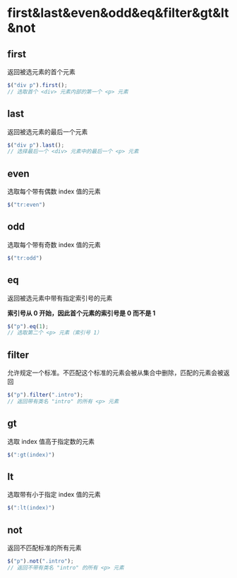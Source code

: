 # first&last&even&odd&eq&filter&gt&lt&not

## first

返回被选元素的首个元素

```js
$("div p").first();
// 选取首个 <div> 元素内部的第一个 <p> 元素
```

## last

返回被选元素的最后一个元素

```js
$("div p").last();
// 选择最后一个 <div> 元素中的最后一个 <p> 元素
```

## even

选取每个带有偶数 index 值的元素

```js
$("tr:even")
```

## odd

选取每个带有奇数 index 值的元素

```js
$("tr:odd")
```

## eq

返回被选元素中带有指定索引号的元素

**索引号从 0 开始，因此首个元素的索引号是 0 而不是 1**

```js
$("p").eq(1);
// 选取第二个 <p> 元素（索引号 1）
```

## filter

允许规定一个标准。不匹配这个标准的元素会被从集合中删除，匹配的元素会被返回

```js
$("p").filter(".intro");
// 返回带有类名 "intro" 的所有 <p> 元素
```

## gt

选取 index 值高于指定数的元素

```js
$(":gt(index)")
```

## lt

选取带有小于指定 index 值的元素

```js
$(":lt(index)")
```

## not

返回不匹配标准的所有元素

```js
$("p").not(".intro");
// 返回不带有类名 "intro" 的所有 <p> 元素
```
